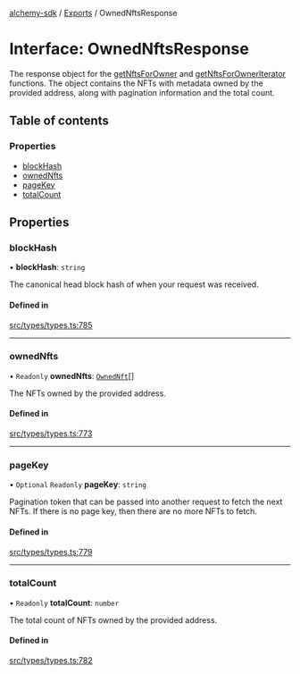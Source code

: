 [alchemy-sdk](../README.md) / [Exports](../modules.md) / OwnedNftsResponse

# Interface: OwnedNftsResponse

The response object for the [getNftsForOwner](../classes/NftNamespace.md#getnftsforowner) and
[getNftsForOwnerIterator](../classes/NftNamespace.md#getnftsforowneriterator) functions. The object contains the NFTs with
metadata owned by the provided address, along with pagination information and
the total count.

## Table of contents

### Properties

- [blockHash](OwnedNftsResponse.md#blockhash)
- [ownedNfts](OwnedNftsResponse.md#ownednfts)
- [pageKey](OwnedNftsResponse.md#pagekey)
- [totalCount](OwnedNftsResponse.md#totalcount)

## Properties

### blockHash

• **blockHash**: `string`

The canonical head block hash of when your request was received.

#### Defined in

[src/types/types.ts:785](https://github.com/alchemyplatform/alchemy-sdk-js/blob/4483414/src/types/types.ts#L785)

___

### ownedNfts

• `Readonly` **ownedNfts**: [`OwnedNft`](OwnedNft.md)[]

The NFTs owned by the provided address.

#### Defined in

[src/types/types.ts:773](https://github.com/alchemyplatform/alchemy-sdk-js/blob/4483414/src/types/types.ts#L773)

___

### pageKey

• `Optional` `Readonly` **pageKey**: `string`

Pagination token that can be passed into another request to fetch the next
NFTs. If there is no page key, then there are no more NFTs to fetch.

#### Defined in

[src/types/types.ts:779](https://github.com/alchemyplatform/alchemy-sdk-js/blob/4483414/src/types/types.ts#L779)

___

### totalCount

• `Readonly` **totalCount**: `number`

The total count of NFTs owned by the provided address.

#### Defined in

[src/types/types.ts:782](https://github.com/alchemyplatform/alchemy-sdk-js/blob/4483414/src/types/types.ts#L782)
